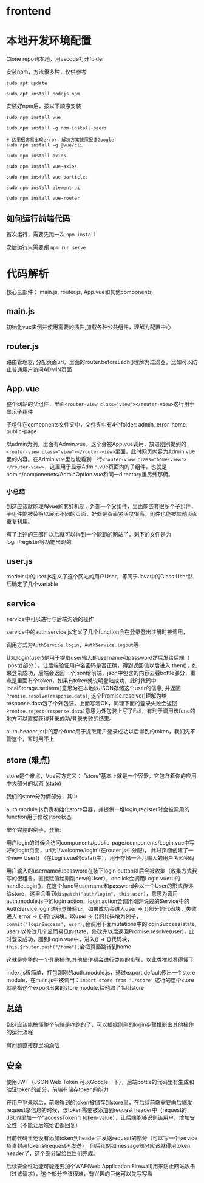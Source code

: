 # frontend

# 本地开发环境配置

Clone repo到本地，用vscode打开folder

安装npm，方法很多种，仅供参考

```
sudo apt update

sudo apt install nodejs npm
```

安装好npm后，按以下顺序安装

```
sudo npm install vue

sudo npm install -g npm-install-peers

# 这里很容易出现error，解决方案按照报错Google
sudo npm install -g @vue/cli

sudo npm install axios

sudo npm install vue-axios

sudo npm install vue-particles

sudo npm install element-ui

sudo npm install vue-router
```

## 如何运行前端代码

首次运行，需要先跑一次 ```npm install```

之后运行只需要跑 ```npm run serve```


# 代码解析

核心三部件： main.js, router.js, App.vue和其他components

## main.js

初始化vue实例并使用需要的插件,加载各种公共组件，理解为配置中心

## router.js

路由管理器, 分配页面url，里面的router.beforeEach()理解为过滤器，比如可以防止普通用户访问ADMIN页面

## App.vue 

整个网站的父组件，里面```<router-view class="view"></router-view>```这行用于显示子组件

子组件在components文件夹中，文件夹中有4个folder: admin, error, home, public-page

以admin为例，里面有Admin.vue，这个会被App.vue调用，放进刚刚提到的```<router-view class="view"></router-view>```里面，此时网页内容为Admin.vue里的内容。在Admin.vue里也能看到一行```<router-view class="home-view"></router-view>```，这里用于显示Admin.vue页面内的子组件，也就是admin/componenets/AdminOption.vue和同一directory里另外那俩。

### 小总结

到这应该就能理解vue的套娃机制，外部一个父组件，里面能嵌套很多个子组件，子组件能被替换以展示不同的页面，好处是页面灵活度很高，组件也能被其他页面重复利用。

有了上述的三部件以后就可以得到一个能跑的网站了，剩下的文件是为login/register等功能出现的

## user.js

models中的user.js定义了这个网站的用户User，等同于Java中的Class User然后确定了几个variable

## service

service中可以进行与后端沟通的操作

service中的auth.service.js定义了几个function会在登录登出注册时被调用，

调用方式为```AuthService.login, AuthService.logout```等

比如login(user)是用于提取user输入的username和password然后发给后端（ .post()部分 ），让后端验证用户名密码是否正确，得到返回值以后进入.then()，如果登录成功，后端会返回一个json给前端，json中包含的内容去看bottle部分，重点是里面有个token，如果有token就说明登陆成功，此时代码中localStorage.setItem()意思为在本地以JSON存储这个user的信息, 并返回```Promise.resolve(response.data)```, 这个Promise.resolve()理解为给response.data包了个外包装，上面写着OK，同理下面的登录失败会返回```Promise.reject(response.data)```意思为外包装上写了Fail，有利于调用该func的地方可以直接获得登录成功/登录失败的结果。

auth-header.js中的那个func用于提取用户登录成功以后得到的token，我们先不管这个，暂时用不上

## store (难点)

store是个难点，Vue官方定义： ”store”基本上就是一个容器，它包含着你的应用中大部分的状态 (state)

我们的store分为俩部分，其中

auth.module.js负责初始化store容器，并提供一堆login,register时会被调用的function用于修改store状态

举个完整的例子，登录:

用户login的时候会访问components/public-page/components/Login.vue中写好的login页面，url为'/welcome/login'(在router.js中分配)，
此时页面创建了一个new User() （在Login.vue的data()中），用于存储一会儿输入的用户名和密码

用户输入的username和password在按下login button以后会被收集（收集方式我写的很粗鲁，直接赋值给刚刚new的User），onclick会调用Login.vue中的handleLogin()，在这个func里username和password会以一个User的形式传递给store，这里会看到```dispatch("auth/login", this.user)```，意思为调用auth.module.js中的login action，login action会调用刚刚说过的Service中的AuthService.login进行登录验证，如果成功会进入user => {}部分的代码块，失败进入 error => {}的代码块。以user => {}的代码块为例子，```commit('loginSuccess', user);```会调用下面mutations中的loginSuccess(state, user) 以修改几个显而易见的state，修改完以后返回Promise.resolve(user)，此时登录成功，回到Login.vue中，进入() => {}代码块，```this.$router.push("/home");```会把页面跳转到home

这就是完整的一个登录操作,其他操作都会进行类似的步骤，以此类推就看得懂了

index.js很简单，打包刚刚的auth.module.js，通过export default传出一个store module，在main.js中被调用：```import store from './store'```,这行的这个store就是指这个export出来的store module,给他取了名叫store

## 总结

到这应该能搞懂整个前端是咋跑的了，可以根据刚刚的login步骤推断出其他操作的运行流程

有问题直接群里滴滴哈


## 安全

使用JWT（JSON Web Token 可以Google一下），后端bottle的代码里有生成和验证token的部分，前端有储存token的能力

在用户登录以后，前端得到的token被储存到store里，在后续前端需要向后端发request拿信息的时候，该token需要被添加到request header中（request的JSON里加一个"accessToken": token-value），让后端能够识别该用户，增加安全性（不能让后端给谁都回复）

目前代码里还没有添加token到header并发送request的部分（可以写一个service负责封装token到request再发送），但后续例如message部分应该就得用token header了，这个部分留给巨巨们完成。

后续安全性功能可能还要加个WAF(Web Application Firewall)用来防止网站攻击（过滤请求），这个部分应该很难，有兴趣的巨佬可以先写写看

